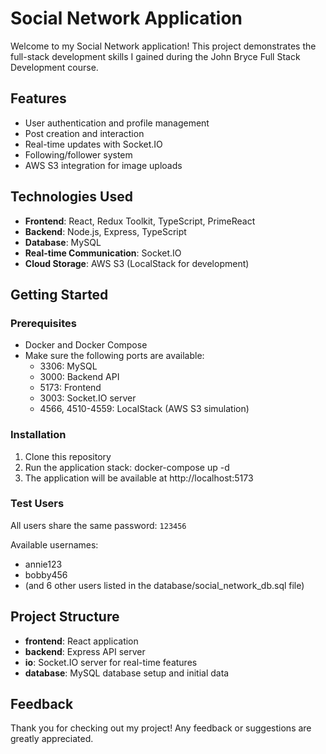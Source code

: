 # Social Network Application

Welcome to my Social Network application! This project demonstrates the full-stack development skills I gained during the John Bryce Full Stack Development course.

## Features
- User authentication and profile management
- Post creation and interaction
- Real-time updates with Socket.IO
- Following/follower system
- AWS S3 integration for image uploads

## Technologies Used
- **Frontend**: React, Redux Toolkit, TypeScript, PrimeReact
- **Backend**: Node.js, Express, TypeScript
- **Database**: MySQL
- **Real-time Communication**: Socket.IO
- **Cloud Storage**: AWS S3 (LocalStack for development)

## Getting Started

### Prerequisites
- Docker and Docker Compose
- Make sure the following ports are available:
  - 3306: MySQL
  - 3000: Backend API
  - 5173: Frontend
  - 3003: Socket.IO server
  - 4566, 4510-4559: LocalStack (AWS S3 simulation)

### Installation
1. Clone this repository
2. Run the application stack: docker-compose up -d
3. The application will be available at http://localhost:5173

### Test Users
All users share the same password: `123456`

Available usernames:
- annie123
- bobby456
- (and 6 other users listed in the database/social_network_db.sql file)

## Project Structure
- **frontend**: React application
- **backend**: Express API server
- **io**: Socket.IO server for real-time features
- **database**: MySQL database setup and initial data

## Feedback
Thank you for checking out my project! Any feedback or suggestions are greatly appreciated.